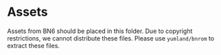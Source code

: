 # Assets

Assets from BN6 should be placed in this folder. Due to copyright restrictions, we cannot distribute these files. Please use `yumland/bnrom` to extract these files.
